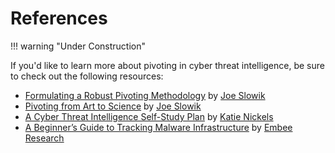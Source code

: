 # References

!!! warning "Under Construction"

If you'd like to learn more about pivoting in cyber threat intelligence, be sure to check out the following resources:

* [Formulating a Robust Pivoting Methodology](https://pylos.co/wp-content/uploads/2021/02/pivoting.pdf) by [Joe Slowik](https://twitter.com/jfslowik)
* [Pivoting from Art to Science](https://www.youtube.com/watch?v=IhUJH_mgVVk) by [Joe Slowik](https://twitter.com/jfslowik)
* [A Cyber Threat Intelligence Self-Study Plan](https://medium.com/katies-five-cents/a-cyber-threat-intelligence-self-study-plan-part-2-d04b7a529d36) by [Katie Nickels](https://twitter.com/likethecoins)
* [A Beginner’s Guide to Tracking Malware Infrastructure](https://censys.com/a-beginners-guide-to-tracking-malware-infrastructure/) by [Embee Research](https://twitter.com/embee_research)
